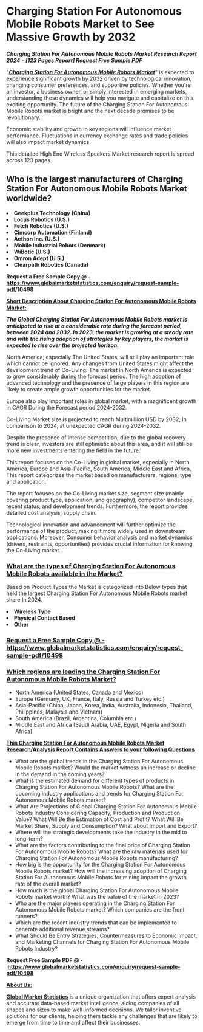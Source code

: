 <h1>Charging Station For Autonomous Mobile Robots Market to See Massive Growth by 2032</h1><p><em><strong>Charging Station For Autonomous Mobile Robots Market Research Report 2024</strong></em>&nbsp;-&nbsp;<em><strong>[123 Pages Report] </strong></em><em><strong><a href="https://www.globalmarketstatistics.com/enquiry/request-sample-pdf/10498">Request Free Sample PDF</a></strong></em></p><p>"<a style="font-style: italic; font-weight: bold;" href="https://www.globalmarketstatistics.com/market-reports/charging-station-for-autonomous-mobile-robots-market-10498">Charging Station For Autonomous Mobile Robots Market</a>" is expected to experience significant growth by 2032 driven by technological innovation, changing consumer preferences, and supportive policies. Whether you're an investor, a business owner, or simply interested in emerging markets, understanding these dynamics will help you navigate and capitalize on this exciting opportunity. The future of the&nbsp;Charging Station For Autonomous Mobile Robots market is bright and the next decade promises to be revolutionary.</p><p>Economic stability and growth in key regions will influence market performance. Fluctuations in currency exchange rates and trade policies will also impact market dynamics.</p><p>This detailed&nbsp;High End Wireless Speakers Market research report is spread across 123 pages.</p><h2><strong>Who is the largest manufacturers of Charging Station For Autonomous Mobile Robots Market worldwide?</strong></h2><p><strong><li>Geekplus Technology (China)<li>Locus Robotics (U.S.)<li>Fetch Robotics (U.S.)<li>Cimcorp Automation (Finland)<li>Aethon Inc. (U.S.)<li>Mobile Industrial Robots (Denmark)<li>WiBotic (U.S.)<li>Omron Adept (U.S.)<li>Clearpath Robotics (Canada)</strong></p><p><strong>Request a Free Sample Copy @ - <a href="https://www.globalmarketstatistics.com/enquiry/request-sample-pdf/10498">https://www.globalmarketstatistics.com/enquiry/request-sample-pdf/10498</a></strong></p><p><strong><u>Short Description About Charging Station For Autonomous Mobile Robots Market:</u></strong></p><p><strong><em>The Global Charging Station For Autonomous Mobile Robots market is anticipated to rise at a considerable rate during the forecast period, between 2024 and 2032. In 2023, the market is growing at a steady rate and with the rising adoption of strategies by key players, the market is expected to rise over the projected horizon.</em></strong></p><p>North America, especially The United States, will still play an important role which cannot be ignored. Any changes from United States might affect the development trend of Co-Living. The market in North America is expected to grow considerably during the forecast period. The high adoption of advanced technology and the presence of large players in this region are likely to create ample growth opportunities for the market.</p><p>Europe also play important roles in global market, with a magnificent growth in CAGR During the Forecast period 2024-2032.</p><p>Co-Living Market size is projected to reach Multimillion USD by 2032, In comparison to 2024, at unexpected CAGR during 2024-2032.</p><p>Despite the presence of intense competition, due to the global recovery trend is clear, investors are still optimistic about this area, and it will still be more new investments entering the field in the future.</p><p>This report focuses on the Co-Living in global market, especially in North America, Europe and Asia-Pacific, South America, Middle East and Africa. This report categorizes the market based on manufacturers, regions, type and application.</p><p>The report focuses on the Co-Living market size, segment size (mainly covering product type, application, and geography), competitor landscape, recent status, and development trends. Furthermore, the report provides detailed cost analysis, supply chain.</p><p>Technological innovation and advancement will further optimize the performance of the product, making it more widely used in downstream applications. Moreover, Consumer behavior analysis and market dynamics (drivers, restraints, opportunities) provides crucial information for knowing the Co-Living market.</p><h3 class="rank-math-question "><span style="text-decoration: underline;">What are the types of Charging Station For Autonomous Mobile Robots available in the Market?</span></h3><p>Based on Product Types the Market is categorized into Below types that held the largest Charging Station For Autonomous Mobile Robots market share In 2024.</p><p><strong><li>Wireless Type<li>Physical Contact Based<li>Other</strong></p><h3 class="rank-math-question "><span style="text-decoration: underline;">Request a Free Sample Copy @ - <a href="https://www.globalmarketstatistics.com/enquiry/request-sample-pdf/10498">https://www.globalmarketstatistics.com/enquiry/request-sample-pdf/10498</a></span></h3><h3 class="rank-math-question "><span style="text-decoration: underline;">Which regions are leading the Charging Station For Autonomous Mobile Robots Market?</span></h3><ul><li>North America (United States, Canada and Mexico)</li><li>Europe (Germany, UK, France, Italy, Russia and Turkey etc.)</li><li>Asia-Pacific (China, Japan, Korea, India, Australia, Indonesia, Thailand, Philippines, Malaysia and Vietnam)</li><li>South America (Brazil, Argentina, Columbia etc.)</li><li>Middle East and Africa (Saudi Arabia, UAE, Egypt, Nigeria and South Africa)</li></ul><p><strong><u>This Charging Station For Autonomous Mobile Robots Market Research/Analysis Report Contains Answers to your following Questions</u></strong></p><ul><li>What are the global trends in the Charging Station For Autonomous Mobile Robots market? Would the market witness an increase or decline in the demand in the coming years?</li><li>What is the estimated demand for different types of products in Charging Station For Autonomous Mobile Robots? What are the upcoming industry applications and trends for Charging Station For Autonomous Mobile Robots market?</li><li>What Are Projections of Global Charging Station For Autonomous Mobile Robots Industry Considering Capacity, Production and Production Value? What Will Be the Estimation of Cost and Profit? What Will Be Market Share, Supply and Consumption? What about Import and Export?</li><li>Where will the strategic developments take the industry in the mid to long-term?</li><li>What are the factors contributing to the final price of Charging Station For Autonomous Mobile Robots? What are the raw materials used for Charging Station For Autonomous Mobile Robots manufacturing?</li><li>How big is the opportunity for the Charging Station For Autonomous Mobile Robots market? How will the increasing adoption of Charging Station For Autonomous Mobile Robots for mining impact the growth rate of the overall market?</li><li>How much is the global Charging Station For Autonomous Mobile Robots market worth? What was the value of the market In 2023?</li><li>Who are the major players operating in the Charging Station For Autonomous Mobile Robots market? Which companies are the front runners?</li><li>Which are the recent industry trends that can be implemented to generate additional revenue streams?</li><li>What Should Be Entry Strategies, Countermeasures to Economic Impact, and Marketing Channels for Charging Station For Autonomous Mobile Robots Industry?</li></ul><p><strong>Request Free Sample PDF @ -&nbsp;<a href="https://www.globalmarketstatistics.com/enquiry/request-sample-pdf/10498">https://www.globalmarketstatistics.com/enquiry/request-sample-pdf/10498</a></strong></p><p><strong><u>About Us:</u></strong></p><p><strong><a href="https://www.globalmarketstatistics.com/">Global Market Statistics</a></strong> is a unique organization that offers expert analysis and accurate data-based market intelligence, aiding companies of all shapes and sizes to make well-informed decisions. We tailor inventive solutions for our clients, helping them tackle any challenges that are likely to emerge from time to time and affect their businesses.</p>
